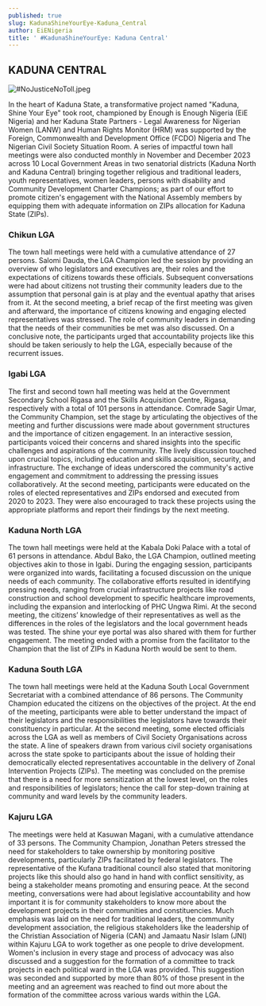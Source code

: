 ```yaml
---
published: true
slug: KadunaShineYourEye-Kaduna_Central
author: EiENigeria
title: ' #KadunaShineYourEye: Kaduna Central'
---
```

##  **KADUNA CENTRAL**
![#NoJusticeNoToll.jpeg]({{site.baseurl}}/media/prose-images/kaduna.gif)

In the heart of Kaduna State, a transformative project named "Kaduna, Shine Your Eye" took root, championed by Enough is Enough Nigeria (EiE Nigeria) and her Kaduna State Partners - Legal Awareness for Nigerian Women (LANW) and Human Rights Monitor (HRM) was supported by the Foreign, Commonwealth and Development Office (FCDO) Nigeria and The Nigerian Civil Society Situation Room.
A series of impactful town hall meetings were also conducted monthly in November and December 2023 across 10 Local Government Areas in two senatorial districts (Kaduna North and Kaduna Central) bringing together religious and traditional leaders, youth representatives, women leaders, persons with disability and Community Development Charter Champions; as part of our effort to promote citizen's engagement with the National Assembly members by equipping them with adequate information on ZIPs allocation for Kaduna State (ZIPs).


### **Chikun LGA**
The town hall meetings were held with a cumulative attendance of 27 persons. Salomi Dauda, the LGA Champion led the session by providing an overview of who legislators and executives are, their roles and the expectations of citizens towards these officials. Subsequent conversations were had about citizens not trusting their community leaders due to the assumption that personal gain is at play and the eventual apathy that arises from it. 
At the second meeting, a brief recap of the first meeting was given and afterward, the importance of citizens knowing and engaging elected representatives was stressed. The role of community leaders in demanding that the needs of their communities be met was also discussed. 
On a conclusive note, the participants urged that accountability projects like this should be taken seriously to help the LGA, especially because of the recurrent issues.

### **Igabi LGA**
The first and second town hall meeting was held at the Government Secondary School Rigasa and the Skills Acquisition Centre, Rigasa, respectively with a total of 101 persons in attendance. Comrade Sagir Umar, the Community Champion, set the stage by articulating the objectives of the meeting and further discussions were made about government structures and the importance of citizen engagement.
In an interactive session, participants voiced their concerns and shared insights into the specific challenges and aspirations of the community. The lively discussion touched upon crucial topics, including education and skills acquisition, security, and infrastructure. The exchange of ideas underscored the community's active engagement and commitment to addressing the pressing issues collaboratively.
At the second meeting, participants were educated on the roles of elected representatives and ZIPs endorsed and executed from 2020 to 2023. They were also encouraged to track these projects using the appropriate platforms and report their findings by the next meeting.

### **Kaduna North LGA** 
The town hall meetings were held at the Kabala Doki Palace with a total of 61 persons in attendance. Abdul Bako, the LGA Champion, outlined meeting objectives akin to those in Igabi. 
During the engaging session, participants were organized into wards, facilitating a focused discussion on the unique needs of each community. The collaborative efforts resulted in identifying pressing needs, ranging from crucial infrastructure projects like road construction and school development to specific healthcare improvements, including the expansion and interlocking of PHC Ungwa Rimi. 
At the second meeting, the citizens’ knowledge of their representatives as well as the differences in the roles of the legislators and the local government heads was tested. The shine your eye portal was also shared with them for further engagement.
The meeting ended with a promise from the facilitator to the Champion that the list of ZIPs in Kaduna North would be sent to them.

### **Kaduna South LGA**
The town hall meetings were held at the Kaduna South Local Government Secretariat with a combined attendance of 86 persons. The Community Champion educated the citizens on the objectives of the project. At the end of the meeting, participants were able to better understand the impact of their legislators and the responsibilities the legislators have towards their constituency in particular.
At the second meeting, some elected officials across the LGA as well as members of Civil Society Organisations across the state.
A line of speakers drawn from various civil society organisations across the state spoke to participants about the issue of holding their democratically elected representatives accountable in the delivery of Zonal Intervention Projects (ZIPs). 
The meeting was concluded on the premise that there is a need for more sensitization at the lowest level, on the roles and responsibilities of legislators; hence the call for step-down training at community and ward levels by the community leaders.

### **Kajuru LGA**
The meetings were held at Kasuwan Magani, with a cumulative attendance of 33 persons. The Community Champion, Jonathan Peters stressed the need for stakeholders to take ownership by monitoring positive developments, particularly ZIPs facilitated by federal legislators. 
The representative of the Kufana traditional council also stated that monitoring projects like this should also go hand in hand with conflict sensitivity, as being a stakeholder means promoting and ensuring peace.
At the second meeting, conversations were had about legislative accountability and how important it is for community stakeholders to know more about the development projects in their communities and constituencies. Much emphasis was laid on the need for traditional leaders, the community development association, the religious stakeholders like the leadership of the Christian Association of Nigeria (CAN) and Jamaatu Nasir Islam (JNI) within Kajuru LGA to work together as one people to drive development. 
Women's inclusion in every stage and process of advocacy was also discussed and a suggestion for the formation of a committee to track projects in each political ward in the LGA was provided. This suggestion was seconded and supported by more than 80% of those present in the meeting and an agreement was reached to find out more about the formation of the committee across various wards within the LGA.
